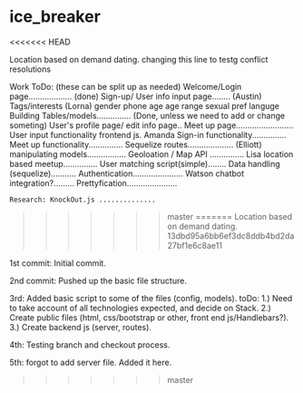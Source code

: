 # ice_breaker
<<<<<<< HEAD

Location based on demand dating. changing this line to testg conflict resolutions

Work ToDo: (these can be split up as needed)
	Welcome/Login page................... (done)
	Sign-up/ User info input page........ (Austin)
		Tags/interests (Lorna)
		gender
		phone
		age
		age range
		sexual pref
		languge
	Building Tables/models............... (Done, unless we need to add or change someting)
	User's profile page/ edit info page..
	Meet up page.........................
	User input functionality frontend js. Amanda
	Sign-in functionality...............
	Meet up functionality...............
	Sequelize routes.................... (Elliott)
	manipulating models.................
	Geoloation / Map API ............... Lisa
	location based meetup............... 
	User matching script(simple)........
	Data handling (sequelize)...........
	Authentication......................
	Watson chatbot integration?.........
	Prettyfication......................

	Research: KnockOut.js ..............
	
>>>>>>> master
=======
Location based on demand dating.
>>>>>>> 13dbd95a6bb6ef3dc8ddb4bd2da27bf1e6c8ae11

1st commit:
	Initial commit.

2nd commit:
	Pushed up the basic file structure.

3rd:
	Added basic script to some of the files (config, models). 
		toDo: 
		1.) Need to take account of all technologies expected, and decide on Stack.
		2.) Create public files (html, css/bootstrap or other, front end js/Handlebars?).
		3.) Create backend js (server, routes).

4th:
	Testing branch and checkout process.

5th:
	forgot to add server file. Added it here.
>>>>>>> master
